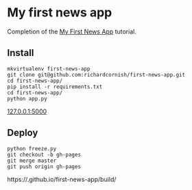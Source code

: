 My first news app
=================

Completion of the [My First News App](http://first-news-app.readthedocs.io/) tutorial.

Install
-------

```
mkvirtualenv first-news-app
git clone git@github.com:richardcornish/first-news-app.git
cd first-news-app/
pip install -r requirements.txt
cd first-news-app/
python app.py
```

[127.0.0.1:5000](http://127.0.0.1:5000/)

Deploy
------

```
python freeze.py
git checkout -b gh-pages
git merge master
git push origin gh-pages
```

https://<yourusername>.github.io/first-news-app/build/
